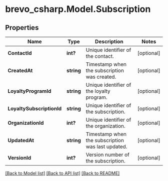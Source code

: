 # brevo_csharp.Model.Subscription
## Properties

Name | Type | Description | Notes
------------ | ------------- | ------------- | -------------
**ContactId** | **int?** | Unique identifier of the contact. | [optional] 
**CreatedAt** | **string** | Timestamp when the subscription was created. | [optional] 
**LoyaltyProgramId** | **string** | Unique identifier of the loyalty program. | [optional] 
**LoyaltySubscriptionId** | **string** | Unique identifier of the subscription. | [optional] 
**OrganizationId** | **int?** | Unique identifier of the organization. | [optional] 
**UpdatedAt** | **string** | Timestamp when the subscription was last updated. | [optional] 
**VersionId** | **int?** | Version number of the subscription. | [optional] 

[[Back to Model list]](../README.md#documentation-for-models) [[Back to API list]](../README.md#documentation-for-api-endpoints) [[Back to README]](../README.md)

